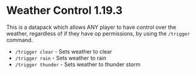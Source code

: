 # Weather Control 1.19.3

This is a datapack which allows ANY player to have control over the weather, regardless of if they have op permissions, by using the `/trigger` command.

 - `/trigger clear` - Sets weather to clear
 - `/trigger rain` - Sets weather to rain
 - `/trigger thunder` - Sets weather to thunder storm